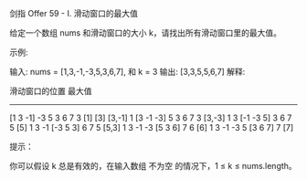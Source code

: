 剑指 Offer 59 - I. 滑动窗口的最大值

给定一个数组 nums 和滑动窗口的大小 k，请找出所有滑动窗口里的最大值。

示例:

输入: nums = [1,3,-1,-3,5,3,6,7], 和 k = 3
输出: [3,3,5,5,6,7] 
解释: 

  滑动窗口的位置                最大值
---------------               -----
[1  3  -1] -3  5  3  6  7       3      [1] [3] [3,-1]
 1 [3  -1  -3] 5  3  6  7       3      [3,-3] 
 1  3 [-1  -3  5] 3  6  7       5      [5]
 1  3  -1 [-3  5  3] 6  7       5      [5,3]
 1  3  -1  -3 [5  3  6] 7       6      [6]
 1  3  -1  -3  5 [3  6  7]      7      [7]
 

提示：

你可以假设 k 总是有效的，在输入数组 不为空 的情况下，1 ≤ k ≤ nums.length。